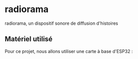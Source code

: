 # radiorama
radiorama, un dispositif sonore de diffusion d'histoires

## Matériel utilisé

Pour ce projet, nous allons utiliser une carte à base d'ESP32 :

